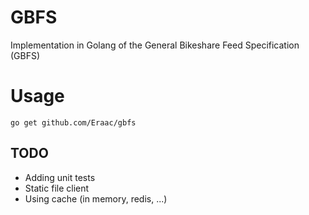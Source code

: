 # GBFS

Implementation in Golang of the General Bikeshare Feed Specification (GBFS)

# Usage
``go get github.com/Eraac/gbfs``

## TODO

* Adding unit tests
* Static file client
* Using cache (in memory, redis, ...)
